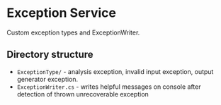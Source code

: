 # Exception Service
Custom exception types and ExceptionWriter.

## Directory structure
- `ExceptionType/` - analysis exception, invalid input exception, output generator exception.
- `ExceptionWriter.cs` - writes helpful messages on console after detection of thrown unrecoverable exception 